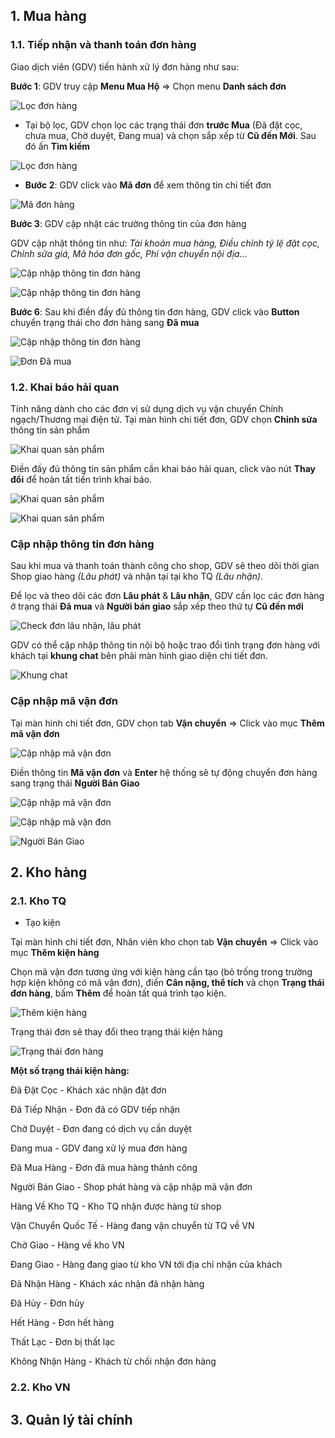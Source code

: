 
## 1. Mua hàng

### 1.1. Tiếp nhận và thanh toán đơn hàng

Giao dịch viên (GDV) tiến hành xử lý đơn hàng như sau:

**Bước 1**: GDV truy cập **Menu Mua Hộ** => Chọn menu **Danh sách đơn** 

![Lọc đơn hàng](https://user-images.githubusercontent.com/73226975/175575370-3225c8a0-9db2-47e0-864d-c2ee83ce2db1.png)

- Tại bộ lọc, GDV chọn lọc các trạng thái đơn **trước Mua** (Đã đặt cọc, chưa mua, Chờ duyệt, Đang mua) và chọn sắp xếp từ **Cũ đến Mới**. Sau đó ấn **Tìm kiếm**

![Lọc đơn hàng](https://user-images.githubusercontent.com/73226975/175576092-c8060105-b50f-4cb5-9ea9-af90dd60b049.png)

- **Bước 2**: GDV click vào **Mã đơn** để xem thông tin chi tiết đơn

![Mã đơn hàng](https://user-images.githubusercontent.com/73226975/175576561-25cf11e9-a68c-4b72-823e-101be3ce6bf6.png)

**Bước 3**: GDV cập nhật các trường thông tin của đơn hàng

GDV cập nhật thông tin như: *Tài khoản mua hàng, Điều chỉnh tỷ lệ đặt cọc, Chỉnh sửa giá, Mã hóa đơn gốc, Phí vận chuyển nội địa...*

![Cập nhập thông tin đơn hàng](https://user-images.githubusercontent.com/73226975/175577634-8f272dc1-1601-4d54-ae4d-4c26f362c9a3.png)

![Cập nhập thông tin đơn hàng](https://user-images.githubusercontent.com/73226975/175591309-b1eebc8f-8bdd-4bcb-bf1d-dadca1ff06f6.png)

**Bước 6**: Sau khi điền đầy đủ thông tin đơn hàng, GDV click vào **Button** chuyển trạng thái cho đơn hàng sang **Đã mua**

![Cập nhập thông tin đơn hàng](https://user-images.githubusercontent.com/73226975/175578331-55f2e2db-0775-4ee3-bdce-894cf5de6fa1.png)

![Đơn Đã mua](https://user-images.githubusercontent.com/73226975/175606385-4811378e-8bf0-4af6-aa86-cdce7089916c.png)

### 1.2. Khai báo hải quan
Tính năng dành cho các đơn vị sử dụng dịch vụ vận chuyển Chính ngạch/Thương mại điện tử.
Tại màn hình chi tiết đơn, GDV chọn **Chỉnh sửa** thông tin sản phẩm

![Khai quan sản phẩm](https://user-images.githubusercontent.com/73226975/175604215-6ba83445-5077-42c8-8c66-1e8a22c84701.png)

Điền đầy đủ thông tin sản phẩm cần khai báo hải quan, click vào nút **Thay đổi** để hoàn tất tiến trình khai báo.

![Khai quan sản phẩm](https://user-images.githubusercontent.com/73226975/175604006-bdff84a6-9cca-44e5-b073-1a6ff901de7d.png)

![Khai quan sản phẩm](https://user-images.githubusercontent.com/73226975/175604459-baf1ff6b-58d7-47eb-988b-9d027efc60d7.png)

### Cập nhập thông tin đơn hàng

Sau khi mua và thanh toán thành công cho shop, GDV sẽ theo dõi thời gian Shop giao hàng *(Lâu phát)* và nhận tại tại kho TQ *(Lâu nhận)*.

Để lọc và theo dõi các đơn **Lâu phát** & **Lâu nhận**, GDV cần lọc các đơn hàng ở trạng thái **Đã mua** và **Người bán giao** sắp xếp theo thứ tự **Cũ đến mới**

![Check đơn lâu nhận, lâu phát](https://user-images.githubusercontent.com/73226975/175611704-3fe76074-be28-4ebc-b86d-252e1b1c447a.png)

GDV có thể cập nhập thông tin nội bộ hoặc trao đổi tình trạng đơn hàng với khách tại **khung chat** bên phải màn hình giao diện chi tiết đơn.

![Khung chat](https://user-images.githubusercontent.com/73226975/175612115-72bce75d-67cf-4d4b-b542-d79765de9f85.png)

### Cập nhập mã vận đơn

Tại màn hình chi tiết đơn, GDV chọn tab **Vận chuyển** => Click vào mục **Thêm mã vận đơn**

![Cập nhập mã vận đơn](https://user-images.githubusercontent.com/73226975/175607161-1bf98b67-7635-48f1-9d0d-e47cb1bbf3a5.png)

Điền thông tin **Mã vận đơn** và **Enter** hệ thống sẽ tự động chuyển đơn hàng sang trạng thái **Người Bán Giao**

![Cập nhập mã vận đơn](https://user-images.githubusercontent.com/73226975/175608670-3fe96e1b-362f-4c02-8277-0d192fc3ac7b.png)

![Cập nhập mã vận đơn](https://user-images.githubusercontent.com/73226975/175609071-15362a44-8f42-4101-9469-2ca5082db4b8.png)

![Người Bán Giao](https://user-images.githubusercontent.com/73226975/175609260-c9b1fb7f-7e94-4c74-a495-67e487816c1e.png)

## 2. Kho hàng
### 2.1. Kho TQ
- Tạo kiện

Tại màn hình chi tiết đơn, Nhân viên kho chọn tab **Vận chuyển** => Click vào mục **Thêm kiện hàng**

Chọn mã vận đơn tương ứng với kiện hàng cần tạo (bỏ trống trong trường hợp kiện không có mã vận đơn), điền **Cân nặng, thể tích** và chọn **Trạng thái đơn hàng**, bấm **Thêm** để hoàn tất quá trình tạo kiện.

![Thêm kiện hàng](https://user-images.githubusercontent.com/73226975/175648085-66a7b669-c88d-458f-a61b-592b57926b66.png)

Trạng thái đơn sẽ thay đổi theo trạng thái kiện hàng

![Trạng thái đơn hàng](https://user-images.githubusercontent.com/73226975/175649599-54c7d3d4-3e1c-44f2-94f5-129c56e7eb07.png)

**Một số trạng thái kiện hàng:**

Đã Đặt Cọc - Khách xác nhận đặt đơn

Đã Tiếp Nhận - Đơn đã có GDV tiếp nhận

Chờ Duyệt - Đơn đang có dịch vụ cần duyệt

Đang mua - GDV đang xử lý mua đơn hàng

Đã Mua Hàng - Đơn đã mua hàng thành công

Người Bán Giao - Shop phát hàng và cập nhập mã vận đơn

Hàng Về Kho TQ - Kho TQ nhận được hàng từ shop
  
Vận Chuyển Quốc Tế - Hàng đang vận chuyển từ TQ về VN

Chờ Giao - Hàng về kho VN

Đang Giao - Hàng đang giao từ kho VN tới địa chỉ nhận của khách

Đã Nhận Hàng - Khách xác nhận đã nhận hàng

Đã Hủy - Đơn hủy

Hết Hàng - Đơn hết hàng

Thất Lạc - Đơn bị thất lạc 

Không Nhận Hàng - Khách từ chối nhận đơn hàng

### 2.2. Kho VN
## 3. Quản lý tài chính
